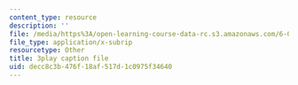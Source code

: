 ```yaml
---
content_type: resource
description: ''
file: /media/https%3A/open-learning-course-data-rc.s3.amazonaws.com/6-004-computation-structures-spring-2017/decc8c3b476f18af517d1c0975f34640_M-ZgVhzvh24.srt
file_type: application/x-subrip
resourcetype: Other
title: 3play caption file
uid: decc8c3b-476f-18af-517d-1c0975f34640
---
```

